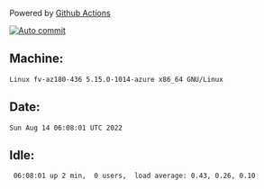 Powered by [Github Actions](https://github.com/features/actions)

[![Auto commit](https://github.com/hiage/workstation/workflows/Auto%20commit/badge.svg)](https://github.com/hiage/workstation/actions?query=workflow%3A%22Auto+commit%22)

## Machine:
```
Linux fv-az180-436 5.15.0-1014-azure x86_64 GNU/Linux
```
## Date:
```
Sun Aug 14 06:08:01 UTC 2022
```
## Idle:
```
 06:08:01 up 2 min,  0 users,  load average: 0.43, 0.26, 0.10
```
